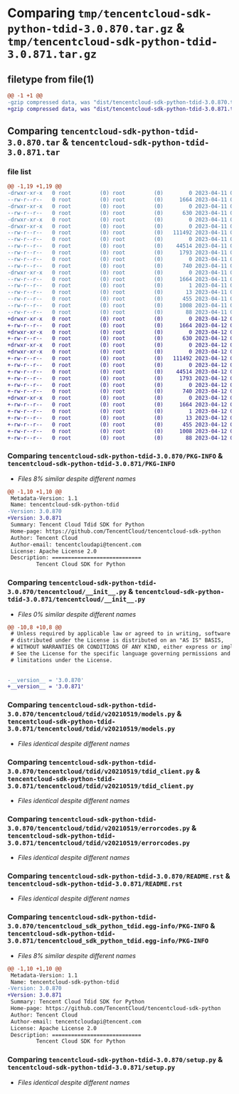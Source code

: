 # Comparing `tmp/tencentcloud-sdk-python-tdid-3.0.870.tar.gz` & `tmp/tencentcloud-sdk-python-tdid-3.0.871.tar.gz`

## filetype from file(1)

```diff
@@ -1 +1 @@
-gzip compressed data, was "dist/tencentcloud-sdk-python-tdid-3.0.870.tar", last modified: Tue Apr 11 03:54:58 2023, max compression
+gzip compressed data, was "dist/tencentcloud-sdk-python-tdid-3.0.871.tar", last modified: Wed Apr 12 00:42:47 2023, max compression
```

## Comparing `tencentcloud-sdk-python-tdid-3.0.870.tar` & `tencentcloud-sdk-python-tdid-3.0.871.tar`

### file list

```diff
@@ -1,19 +1,19 @@
-drwxr-xr-x   0 root         (0) root         (0)        0 2023-04-11 03:54:58.000000 tencentcloud-sdk-python-tdid-3.0.870/
--rw-r--r--   0 root         (0) root         (0)     1664 2023-04-11 03:54:58.000000 tencentcloud-sdk-python-tdid-3.0.870/PKG-INFO
-drwxr-xr-x   0 root         (0) root         (0)        0 2023-04-11 03:54:58.000000 tencentcloud-sdk-python-tdid-3.0.870/tencentcloud/
--rw-r--r--   0 root         (0) root         (0)      630 2023-04-11 03:54:58.000000 tencentcloud-sdk-python-tdid-3.0.870/tencentcloud/__init__.py
-drwxr-xr-x   0 root         (0) root         (0)        0 2023-04-11 03:54:58.000000 tencentcloud-sdk-python-tdid-3.0.870/tencentcloud/tdid/
-drwxr-xr-x   0 root         (0) root         (0)        0 2023-04-11 03:54:58.000000 tencentcloud-sdk-python-tdid-3.0.870/tencentcloud/tdid/v20210519/
--rw-r--r--   0 root         (0) root         (0)   111492 2023-04-11 03:54:58.000000 tencentcloud-sdk-python-tdid-3.0.870/tencentcloud/tdid/v20210519/models.py
--rw-r--r--   0 root         (0) root         (0)        0 2023-04-11 03:54:58.000000 tencentcloud-sdk-python-tdid-3.0.870/tencentcloud/tdid/v20210519/__init__.py
--rw-r--r--   0 root         (0) root         (0)    44514 2023-04-11 03:54:58.000000 tencentcloud-sdk-python-tdid-3.0.870/tencentcloud/tdid/v20210519/tdid_client.py
--rw-r--r--   0 root         (0) root         (0)     1793 2023-04-11 03:54:58.000000 tencentcloud-sdk-python-tdid-3.0.870/tencentcloud/tdid/v20210519/errorcodes.py
--rw-r--r--   0 root         (0) root         (0)        0 2023-04-11 03:54:58.000000 tencentcloud-sdk-python-tdid-3.0.870/tencentcloud/tdid/__init__.py
--rw-r--r--   0 root         (0) root         (0)      740 2023-04-11 03:54:58.000000 tencentcloud-sdk-python-tdid-3.0.870/README.rst
-drwxr-xr-x   0 root         (0) root         (0)        0 2023-04-11 03:54:58.000000 tencentcloud-sdk-python-tdid-3.0.870/tencentcloud_sdk_python_tdid.egg-info/
--rw-r--r--   0 root         (0) root         (0)     1664 2023-04-11 03:54:58.000000 tencentcloud-sdk-python-tdid-3.0.870/tencentcloud_sdk_python_tdid.egg-info/PKG-INFO
--rw-r--r--   0 root         (0) root         (0)        1 2023-04-11 03:54:58.000000 tencentcloud-sdk-python-tdid-3.0.870/tencentcloud_sdk_python_tdid.egg-info/dependency_links.txt
--rw-r--r--   0 root         (0) root         (0)       13 2023-04-11 03:54:58.000000 tencentcloud-sdk-python-tdid-3.0.870/tencentcloud_sdk_python_tdid.egg-info/top_level.txt
--rw-r--r--   0 root         (0) root         (0)      455 2023-04-11 03:54:58.000000 tencentcloud-sdk-python-tdid-3.0.870/tencentcloud_sdk_python_tdid.egg-info/SOURCES.txt
--rw-r--r--   0 root         (0) root         (0)     1008 2023-04-11 03:54:58.000000 tencentcloud-sdk-python-tdid-3.0.870/setup.py
--rw-r--r--   0 root         (0) root         (0)       88 2023-04-11 03:54:58.000000 tencentcloud-sdk-python-tdid-3.0.870/setup.cfg
+drwxr-xr-x   0 root         (0) root         (0)        0 2023-04-12 00:42:47.000000 tencentcloud-sdk-python-tdid-3.0.871/
+-rw-r--r--   0 root         (0) root         (0)     1664 2023-04-12 00:42:47.000000 tencentcloud-sdk-python-tdid-3.0.871/PKG-INFO
+drwxr-xr-x   0 root         (0) root         (0)        0 2023-04-12 00:42:47.000000 tencentcloud-sdk-python-tdid-3.0.871/tencentcloud/
+-rw-r--r--   0 root         (0) root         (0)      630 2023-04-12 00:42:47.000000 tencentcloud-sdk-python-tdid-3.0.871/tencentcloud/__init__.py
+drwxr-xr-x   0 root         (0) root         (0)        0 2023-04-12 00:42:47.000000 tencentcloud-sdk-python-tdid-3.0.871/tencentcloud/tdid/
+drwxr-xr-x   0 root         (0) root         (0)        0 2023-04-12 00:42:47.000000 tencentcloud-sdk-python-tdid-3.0.871/tencentcloud/tdid/v20210519/
+-rw-r--r--   0 root         (0) root         (0)   111492 2023-04-12 00:42:47.000000 tencentcloud-sdk-python-tdid-3.0.871/tencentcloud/tdid/v20210519/models.py
+-rw-r--r--   0 root         (0) root         (0)        0 2023-04-12 00:42:47.000000 tencentcloud-sdk-python-tdid-3.0.871/tencentcloud/tdid/v20210519/__init__.py
+-rw-r--r--   0 root         (0) root         (0)    44514 2023-04-12 00:42:47.000000 tencentcloud-sdk-python-tdid-3.0.871/tencentcloud/tdid/v20210519/tdid_client.py
+-rw-r--r--   0 root         (0) root         (0)     1793 2023-04-12 00:42:47.000000 tencentcloud-sdk-python-tdid-3.0.871/tencentcloud/tdid/v20210519/errorcodes.py
+-rw-r--r--   0 root         (0) root         (0)        0 2023-04-12 00:42:47.000000 tencentcloud-sdk-python-tdid-3.0.871/tencentcloud/tdid/__init__.py
+-rw-r--r--   0 root         (0) root         (0)      740 2023-04-12 00:42:47.000000 tencentcloud-sdk-python-tdid-3.0.871/README.rst
+drwxr-xr-x   0 root         (0) root         (0)        0 2023-04-12 00:42:47.000000 tencentcloud-sdk-python-tdid-3.0.871/tencentcloud_sdk_python_tdid.egg-info/
+-rw-r--r--   0 root         (0) root         (0)     1664 2023-04-12 00:42:47.000000 tencentcloud-sdk-python-tdid-3.0.871/tencentcloud_sdk_python_tdid.egg-info/PKG-INFO
+-rw-r--r--   0 root         (0) root         (0)        1 2023-04-12 00:42:47.000000 tencentcloud-sdk-python-tdid-3.0.871/tencentcloud_sdk_python_tdid.egg-info/dependency_links.txt
+-rw-r--r--   0 root         (0) root         (0)       13 2023-04-12 00:42:47.000000 tencentcloud-sdk-python-tdid-3.0.871/tencentcloud_sdk_python_tdid.egg-info/top_level.txt
+-rw-r--r--   0 root         (0) root         (0)      455 2023-04-12 00:42:47.000000 tencentcloud-sdk-python-tdid-3.0.871/tencentcloud_sdk_python_tdid.egg-info/SOURCES.txt
+-rw-r--r--   0 root         (0) root         (0)     1008 2023-04-12 00:42:47.000000 tencentcloud-sdk-python-tdid-3.0.871/setup.py
+-rw-r--r--   0 root         (0) root         (0)       88 2023-04-12 00:42:47.000000 tencentcloud-sdk-python-tdid-3.0.871/setup.cfg
```

### Comparing `tencentcloud-sdk-python-tdid-3.0.870/PKG-INFO` & `tencentcloud-sdk-python-tdid-3.0.871/PKG-INFO`

 * *Files 8% similar despite different names*

```diff
@@ -1,10 +1,10 @@
 Metadata-Version: 1.1
 Name: tencentcloud-sdk-python-tdid
-Version: 3.0.870
+Version: 3.0.871
 Summary: Tencent Cloud Tdid SDK for Python
 Home-page: https://github.com/TencentCloud/tencentcloud-sdk-python
 Author: Tencent Cloud
 Author-email: tencentcloudapi@tencent.com
 License: Apache License 2.0
 Description: ============================
         Tencent Cloud SDK for Python
```

### Comparing `tencentcloud-sdk-python-tdid-3.0.870/tencentcloud/__init__.py` & `tencentcloud-sdk-python-tdid-3.0.871/tencentcloud/__init__.py`

 * *Files 0% similar despite different names*

```diff
@@ -10,8 +10,8 @@
 # Unless required by applicable law or agreed to in writing, software
 # distributed under the License is distributed on an "AS IS" BASIS,
 # WITHOUT WARRANTIES OR CONDITIONS OF ANY KIND, either express or implied.
 # See the License for the specific language governing permissions and
 # limitations under the License.
 
 
-__version__ = '3.0.870'
+__version__ = '3.0.871'
```

### Comparing `tencentcloud-sdk-python-tdid-3.0.870/tencentcloud/tdid/v20210519/models.py` & `tencentcloud-sdk-python-tdid-3.0.871/tencentcloud/tdid/v20210519/models.py`

 * *Files identical despite different names*

### Comparing `tencentcloud-sdk-python-tdid-3.0.870/tencentcloud/tdid/v20210519/tdid_client.py` & `tencentcloud-sdk-python-tdid-3.0.871/tencentcloud/tdid/v20210519/tdid_client.py`

 * *Files identical despite different names*

### Comparing `tencentcloud-sdk-python-tdid-3.0.870/tencentcloud/tdid/v20210519/errorcodes.py` & `tencentcloud-sdk-python-tdid-3.0.871/tencentcloud/tdid/v20210519/errorcodes.py`

 * *Files identical despite different names*

### Comparing `tencentcloud-sdk-python-tdid-3.0.870/README.rst` & `tencentcloud-sdk-python-tdid-3.0.871/README.rst`

 * *Files identical despite different names*

### Comparing `tencentcloud-sdk-python-tdid-3.0.870/tencentcloud_sdk_python_tdid.egg-info/PKG-INFO` & `tencentcloud-sdk-python-tdid-3.0.871/tencentcloud_sdk_python_tdid.egg-info/PKG-INFO`

 * *Files 8% similar despite different names*

```diff
@@ -1,10 +1,10 @@
 Metadata-Version: 1.1
 Name: tencentcloud-sdk-python-tdid
-Version: 3.0.870
+Version: 3.0.871
 Summary: Tencent Cloud Tdid SDK for Python
 Home-page: https://github.com/TencentCloud/tencentcloud-sdk-python
 Author: Tencent Cloud
 Author-email: tencentcloudapi@tencent.com
 License: Apache License 2.0
 Description: ============================
         Tencent Cloud SDK for Python
```

### Comparing `tencentcloud-sdk-python-tdid-3.0.870/setup.py` & `tencentcloud-sdk-python-tdid-3.0.871/setup.py`

 * *Files identical despite different names*

